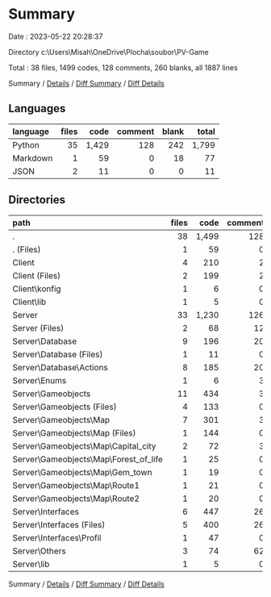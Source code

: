 # Summary

Date : 2023-05-22 20:28:37

Directory c:\\Users\\Misah\\OneDrive\\Plocha\\soubor\\PV-Game

Total : 38 files,  1499 codes, 128 comments, 260 blanks, all 1887 lines

Summary / [Details](details.md) / [Diff Summary](diff.md) / [Diff Details](diff-details.md)

## Languages
| language | files | code | comment | blank | total |
| :--- | ---: | ---: | ---: | ---: | ---: |
| Python | 35 | 1,429 | 128 | 242 | 1,799 |
| Markdown | 1 | 59 | 0 | 18 | 77 |
| JSON | 2 | 11 | 0 | 0 | 11 |

## Directories
| path | files | code | comment | blank | total |
| :--- | ---: | ---: | ---: | ---: | ---: |
| . | 38 | 1,499 | 128 | 260 | 1,887 |
| . (Files) | 1 | 59 | 0 | 18 | 77 |
| Client | 4 | 210 | 2 | 22 | 234 |
| Client (Files) | 2 | 199 | 2 | 21 | 222 |
| Client\\konfig | 1 | 6 | 0 | 0 | 6 |
| Client\\lib | 1 | 5 | 0 | 1 | 6 |
| Server | 33 | 1,230 | 126 | 220 | 1,576 |
| Server (Files) | 2 | 68 | 12 | 11 | 91 |
| Server\\Database | 9 | 196 | 20 | 27 | 243 |
| Server\\Database (Files) | 1 | 11 | 0 | 3 | 14 |
| Server\\Database\\Actions | 8 | 185 | 20 | 24 | 229 |
| Server\\Enums | 1 | 6 | 3 | 2 | 11 |
| Server\\Gameobjects | 11 | 434 | 3 | 79 | 516 |
| Server\\Gameobjects (Files) | 4 | 133 | 0 | 23 | 156 |
| Server\\Gameobjects\\Map | 7 | 301 | 3 | 56 | 360 |
| Server\\Gameobjects\\Map (Files) | 1 | 144 | 0 | 31 | 175 |
| Server\\Gameobjects\\Map\\Capital_city | 2 | 72 | 3 | 15 | 90 |
| Server\\Gameobjects\\Map\\Forest_of_life | 1 | 25 | 0 | 3 | 28 |
| Server\\Gameobjects\\Map\\Gem_town | 1 | 19 | 0 | 2 | 21 |
| Server\\Gameobjects\\Map\\Route1 | 1 | 21 | 0 | 3 | 24 |
| Server\\Gameobjects\\Map\\Route2 | 1 | 20 | 0 | 2 | 22 |
| Server\\Interfaces | 6 | 447 | 26 | 85 | 558 |
| Server\\Interfaces (Files) | 5 | 400 | 26 | 75 | 501 |
| Server\\Interfaces\\Profil | 1 | 47 | 0 | 10 | 57 |
| Server\\Others | 3 | 74 | 62 | 15 | 151 |
| Server\\lib | 1 | 5 | 0 | 1 | 6 |

Summary / [Details](details.md) / [Diff Summary](diff.md) / [Diff Details](diff-details.md)